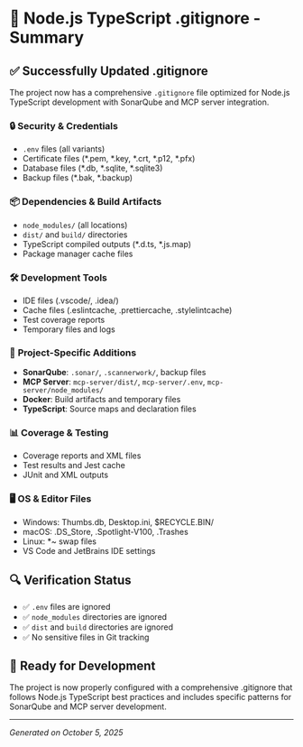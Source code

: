 # 📁 Node.js TypeScript .gitignore - Summary

## ✅ Successfully Updated .gitignore

The project now has a comprehensive `.gitignore` file optimized for Node.js TypeScript development with SonarQube and MCP server integration.

### 🔒 **Security & Credentials**
- `.env` files (all variants)
- Certificate files (*.pem, *.key, *.crt, *.p12, *.pfx)
- Database files (*.db, *.sqlite, *.sqlite3)
- Backup files (*.bak, *.backup)

### 📦 **Dependencies & Build Artifacts**
- `node_modules/` (all locations)
- `dist/` and `build/` directories
- TypeScript compiled outputs (*.d.ts, *.js.map)
- Package manager cache files

### 🛠️ **Development Tools**
- IDE files (.vscode/, .idea/)
- Cache files (.eslintcache, .prettiercache, .stylelintcache)
- Test coverage reports
- Temporary files and logs

### 🎯 **Project-Specific Additions**
- **SonarQube**: `.sonar/`, `.scannerwork/`, backup files
- **MCP Server**: `mcp-server/dist/`, `mcp-server/.env`, `mcp-server/node_modules/`
- **Docker**: Build artifacts and temporary files
- **TypeScript**: Source maps and declaration files

### 📊 **Coverage & Testing**
- Coverage reports and XML files
- Test results and Jest cache
- JUnit and XML outputs

### 🖥️ **OS & Editor Files**
- Windows: Thumbs.db, Desktop.ini, $RECYCLE.BIN/
- macOS: .DS_Store, .Spotlight-V100, .Trashes
- Linux: *~ swap files
- VS Code and JetBrains IDE settings

## 🔍 **Verification Status**
- ✅ `.env` files are ignored
- ✅ `node_modules` directories are ignored  
- ✅ `dist` and `build` directories are ignored
- ✅ No sensitive files in Git tracking

## 🚀 **Ready for Development**
The project is now properly configured with a comprehensive .gitignore that follows Node.js TypeScript best practices and includes specific patterns for SonarQube and MCP server development.

---
*Generated on October 5, 2025*